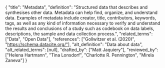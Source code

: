{
    "title": "Metadata",
    "definition": "Structured data that describes and synthesises other data. Metadata can help find, organize, and understand data. Examples of metadata include creator, title, contributors, keywords, tags, as well as any kind of information necessary to verify and understand the results and conclusions of a study such as codebook on data labels, descriptions, the sample and data collection process.",
    "related_terms": ["Data", "Open Data"],
    "references": ["Gollwitzer et al. (2020)", "https://schema.datacite.org/"],
    "alt_definition": "Data about data",
    "alt_related_terms": [null],
    "drafted_by": ["Matt Jaquiery"],
    "reviewed_by": ["Helena Hartmann", "Tina Lonsdorf", "Charlotte R. Pennington", "Mirela Zaneva"]
  }
